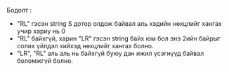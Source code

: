Бодолт : 
- "RL" гэсэн string S дотор олдож байвал аль хэдийн нөхцлийг хангах учир хариу нь 0
- "RL" байхгүй, харин "LR" гэсэн string байх юм бол энэ 2ийн байрыг солих үйлдэл хийхэд нөхцлийг хангах болно.
- "LR", "RL" аль аль нь байхгүй буюу дан ижил үсэгнүүд байвал боломжгүй болно.